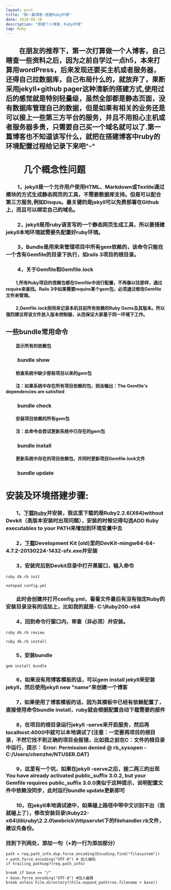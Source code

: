 ```yaml
---
layout: post
title: "第一篇博客-搭建Ruby环境"
date: 2018-05-16
description: "搭建个人博客，Ruby环境"
tag: Ruby
---   
```

##  　　在朋友的推荐下，第一次打算做一个人博客，自己瞎查一些资料之后，因为之前自学过一点h5，本来打算用wordPress，后来发现还要买主机或者服务器，还得自己拉数据库，自己布局什么的，就放弃了，果断采用jekyll+github pager这种清新的搭建方式,使用过后的感觉就是特别轻量级，虽然全部都是静态页面，没有数据库管理自己的数据，但是如果有相关的业务还是可以接上一些第三方平台的服务，并且不用担心主机或者服务器多贵，只需要自己买一个域名就可以了.第一篇博客也不知道该写什么，就把在搭建博客中ruby的环境配置过程给记录下来吧^-^


# 　　几个概念性问题
### 　　 1，jekyll是一个允许用户使用HTML、Markdown或Textile通过模块的方式生成静态网页的工具，不需要数据库支持。但是可以配合第三方服务,例如Disqus。最关键的是jekyll可以免费部署在Github上，而且可以绑定自己的域名。

### 　　 2，jekyll是用ruby语言写的一个静态网页生成工具，所以要搭建jekyll本地环境就需要先配置好ruby环境。

### 　　 3，Bundle是用来来管理项目中所有gem依赖的，该命令只能在一个含有Gemfile的目录下执行，如rails 3项目的根目录。

### 　　 4，关于Gemfile和Gemfile.lock

#### 　　     1,所有Ruby项目的信赖包都在Gemfile中进行配置，不再像以往那样，通过require来查找。Rails 3中如果需要require某个gem包，必须通过修改Gemfile文件来管理。

#### 　　     2,Gemfile.lock则用来记录本机目前所有依赖的Ruby Gems及其版本。所以强烈建议将该文件放入版本控制器，从而保证大家基于同一环境下工作。

## 一些bundle常用命令

#### 　　  显示所有的依赖包
### 　　  bundle show
#### 　　  检查系统中缺少那些项目以来的gem包
#### 　　 注：如果系统中存在所有项目依赖的包，则会输出：The Gemfile's dependencies are satisfied

### 　　 bundle check
#### 　　  安装项目依赖的所有gem包
#### 　　  注：此命令会尝试更新系统中已存在的gem包
### 　　  bundle install
#### 　　  更新系统中存在的项目依赖包，并同时更新项目Gemfile.lock文件
### 　　  bundle update

  
# 安装及环境搭建步骤:
### 　　1，[下载Ruby](https://rubyinstaller.org/downloads/)并安装，我这里下载的是Ruby2.2.6(X64)without Devkit（高版本安装时出现问题），安装的时候记得勾选ADD Ruby executables to your PATH来增加到环境变量中去
### 　　2，[下载](https://rubyinstaller.org/downloads/)Development Kit (old)里的DevKit-mingw64-64-4.7.2-20130224-1432-sfx.exe并安装
### 　　3，安装完后到Devkit目录中打开黑窗口，输入命令
```
ruby dk.rb init 
```
```
notepad config.yml
```
### 　　此时会创建并打开config.yml，看看文件最后有没有指定Ruby的安装目录没有的话加上，比如我的就是- C:\Ruby200-x64
### 　　4，回到命令行窗口内，审查（非必须）并安装。
```
ruby dk.rb review
```
```
ruby dk.rb install
```
### 　　5，安装bundle
 ```
gem install bundle
 ```
### 　　6，如果没有用博客模板的话，可以gem install jekyll来安装jekyll，然后使用jekyll new "name"来创建一个博客
### 　　7，如果使用了博客模板的话，因为其模板中已经有依赖配置了，直接使用命令bundle install，ruby就会根据配置自动下载需要的部件
### 　　8，在项目的根目录运行jekyll -serve来开启服务，然后再localhost:4000中就可以本地调试了(注意：一定要再项目的根目录，不然它找不到正确的项目会报错，比如我之前在C：文件的根目录中运行，提示： Error:  Permission denied @ rb_sysopen - C:/Users/chenzhe/NTUSER.DAT)

### 　　9，这里有一个坑，如果在jekyll -serve之后，接二两三的出现You have already activated public_suffix 3.0.2, but your Gemfile requires public_suffix 3.0.0类似于这种提示，说明配置文件中依赖没同步，此时运行bundle update更新即可
### 　　10，在jekyll本地调试途中，如果碰上路径中带中文识别不出（我就碰上了），修改安装目录\Ruby22-x64\lib\ruby\2.2.0\webrick\httpservlet下的filehandler.rb文件，建议先备份。
###   找到下列两处，添加一句（+的一行为添加部分）    

```
path = req.path_info.dup.force_encoding(Encoding.find("filesystem"))
+ path.force_encoding("UTF-8") # 加入编码
if trailing_pathsep?(req.path_info)
```
```
break if base == "/"
+ base.force_encoding("UTF-8") #加入編碼
break unless File.directory?(File.expand_path(res.filename + base))
```

                                        
                                        
                                        

